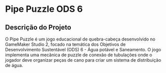 # Pipe Puzzle ODS 6

## Descrição do Projeto

O Pipe Puzzle é um jogo educacional de quebra-cabeça desenvolvido no GameMaker Studio 2, focado na temática dos Objetivos de Desenvolvimento Sustentável (ODS) 6 - Água potável e Saneamento. O jogo implementa uma mecânica de puzzle de conexão de tubulações onde o jogador deve organizar peças de cano para criar um sistema de distribuição de água.